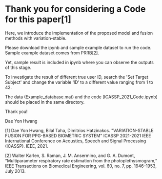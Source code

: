 # Thank you for considering a Code for this paper[1] 

Here, we introduce the implementation of the proposed model and fusion methods with variation-stable.

Please download the ipynb and sample example dataset to run the code. Sample example dataset comes from PRRB[2].

Yet, sample result is included in ipynb where you can observe the outputs of this stage. 

To investigate the result of different true user ID, search the 'Set Target Subject' and change the variable ‘ID’ to a different value ranging from 1 to 42. 

The data (Example_database.mat) and the code (ICASSP_2021_Code.ipynb) should be placed in the same directory. 


Thank you!

Dae Yon Hwang



[1] Dae Yon Hwang, Bilal Taha, Dimitrios Hatzinakos. "VARIATION-STABLE FUSION FOR PPG-BASED BIOMETRIC SYSTEM" ICASSP 2021-2021 IEEE International Conference on Acoustics, Speech and Signal Processing (ICASSP). IEEE, 2021.


[2] Walter Karlen, S. Raman, J. M. Ansermino, and G. A. Dumont, “Multiparameter respiratory rate estimation from the photoplethysmogram,” IEEE Transactions on Biomedical Engineering, vol. 60, no. 7, pp. 1946–1953, July 2013.
